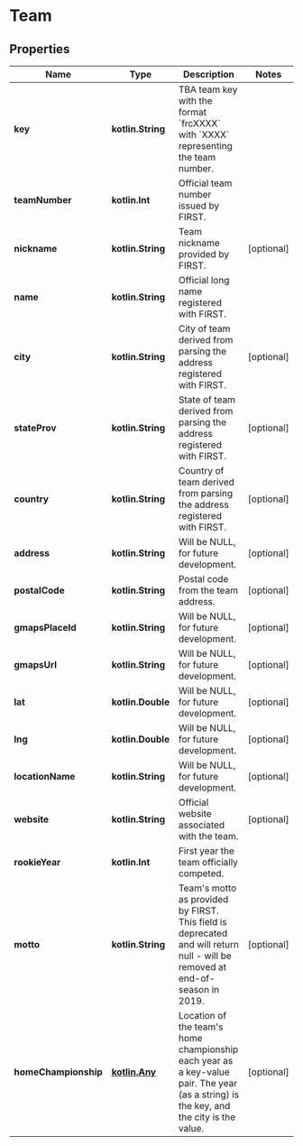 
# Team

## Properties
Name | Type | Description | Notes
------------ | ------------- | ------------- | -------------
**key** | **kotlin.String** | TBA team key with the format &#x60;frcXXXX&#x60; with &#x60;XXXX&#x60; representing the team number. | 
**teamNumber** | **kotlin.Int** | Official team number issued by FIRST. | 
**nickname** | **kotlin.String** | Team nickname provided by FIRST. |  [optional]
**name** | **kotlin.String** | Official long name registered with FIRST. | 
**city** | **kotlin.String** | City of team derived from parsing the address registered with FIRST. |  [optional]
**stateProv** | **kotlin.String** | State of team derived from parsing the address registered with FIRST. |  [optional]
**country** | **kotlin.String** | Country of team derived from parsing the address registered with FIRST. |  [optional]
**address** | **kotlin.String** | Will be NULL, for future development. |  [optional]
**postalCode** | **kotlin.String** | Postal code from the team address. |  [optional]
**gmapsPlaceId** | **kotlin.String** | Will be NULL, for future development. |  [optional]
**gmapsUrl** | **kotlin.String** | Will be NULL, for future development. |  [optional]
**lat** | **kotlin.Double** | Will be NULL, for future development. |  [optional]
**lng** | **kotlin.Double** | Will be NULL, for future development. |  [optional]
**locationName** | **kotlin.String** | Will be NULL, for future development. |  [optional]
**website** | **kotlin.String** | Official website associated with the team. |  [optional]
**rookieYear** | **kotlin.Int** | First year the team officially competed. | 
**motto** | **kotlin.String** | Team&#39;s motto as provided by FIRST. This field is deprecated and will return null - will be removed at end-of-season in 2019. |  [optional]
**homeChampionship** | [**kotlin.Any**](.md) | Location of the team&#39;s home championship each year as a key-value pair. The year (as a string) is the key, and the city is the value. |  [optional]



